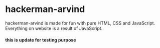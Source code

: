 # hackerman-arvind
hackerman-arvind is made for fun with pure HTML, CSS and JavaScript. Everything on website is a result of JavaScript.

#### this is update for testing purpose
